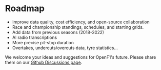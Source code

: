 # Roadmap

<ul>
  <li>Improve data quality, cost efficiency, and open-source collaboration</li>
  <li>Race and championship standings, schedules, and starting grids.</li>
  <li>Add data from previous seasons (2018-2022)</li>
  <li>AI radio transcriptions</li>
  <li>More precise pit-stop duration</li>
  <li>Overtakes, undercuts/overcuts data, tyre statistics...</li>
</ul>

We welcome your ideas and suggestions for OpenF1's future. Please share them on our <a href="https://github.com/br-g/openf1/discussions" target="_blank">Github Discussions page</a>.
